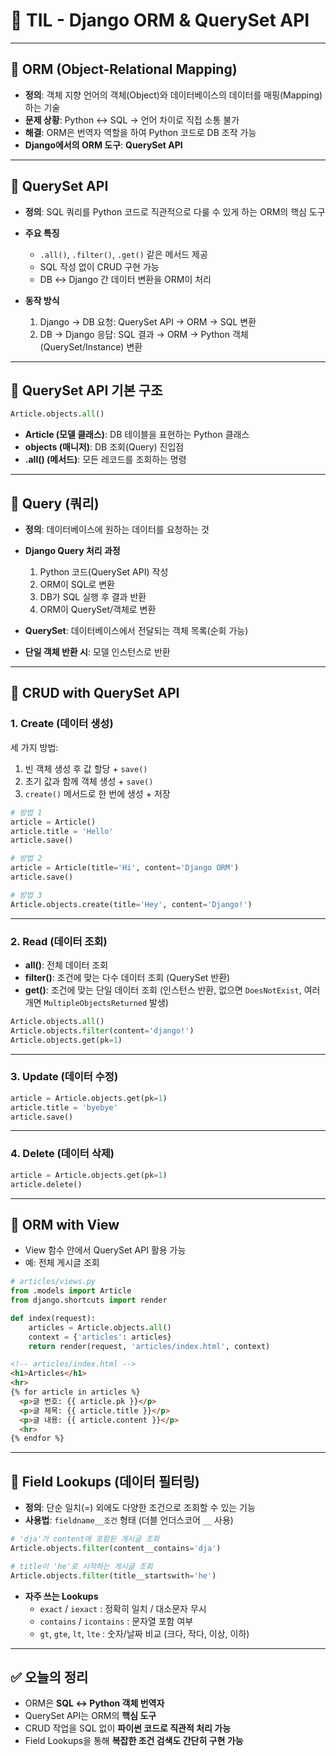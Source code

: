 # 📘 TIL - Django ORM & QuerySet API

---

## 🔹 ORM (Object-Relational Mapping)

- **정의**: 객체 지향 언어의 객체(Object)와 데이터베이스의 데이터를 매핑(Mapping)하는 기술
- **문제 상황**: Python ↔ SQL → 언어 차이로 직접 소통 불가
- **해결**: ORM은 번역자 역할을 하여 Python 코드로 DB 조작 가능
- **Django에서의 ORM 도구**: **QuerySet API**

---

## 🔹 QuerySet API

- **정의**: SQL 쿼리를 Python 코드로 직관적으로 다룰 수 있게 하는 ORM의 핵심 도구
- **주요 특징**
  - `.all()`, `.filter()`, `.get()` 같은 메서드 제공
  - SQL 작성 없이 CRUD 구현 가능
  - DB ↔ Django 간 데이터 변환을 ORM이 처리

- **동작 방식**
  1. Django → DB 요청: QuerySet API → ORM → SQL 변환
  2. DB → Django 응답: SQL 결과 → ORM → Python 객체(QuerySet/Instance) 변환

---

## 🔹 QuerySet API 기본 구조

```python
Article.objects.all()
```

- **Article (모델 클래스)**: DB 테이블을 표현하는 Python 클래스
- **objects (매니저)**: DB 조회(Query) 진입점
- **.all() (메서드)**: 모든 레코드를 조회하는 명령

---

## 🔹 Query (쿼리)

- **정의**: 데이터베이스에 원하는 데이터를 요청하는 것
- **Django Query 처리 과정**
  1. Python 코드(QuerySet API) 작성
  2. ORM이 SQL로 변환
  3. DB가 SQL 실행 후 결과 반환
  4. ORM이 QuerySet/객체로 변환

- **QuerySet**: 데이터베이스에서 전달되는 객체 목록(순회 가능)
- **단일 객체 반환 시**: 모델 인스턴스로 반환

---

## 🔹 CRUD with QuerySet API

### 1. Create (데이터 생성)

세 가지 방법:
1. 빈 객체 생성 후 값 할당 + `save()`
2. 초기 값과 함께 객체 생성 + `save()`
3. `create()` 메서드로 한 번에 생성 + 저장

```python
# 방법 1
article = Article()
article.title = 'Hello'
article.save()

# 방법 2
article = Article(title='Hi', content='Django ORM')
article.save()

# 방법 3
Article.objects.create(title='Hey', content='Django!')
```

---

### 2. Read (데이터 조회)

- **all()**: 전체 데이터 조회  
- **filter()**: 조건에 맞는 다수 데이터 조회 (QuerySet 반환)  
- **get()**: 조건에 맞는 단일 데이터 조회 (인스턴스 반환, 없으면 `DoesNotExist`, 여러 개면 `MultipleObjectsReturned` 발생)

```python
Article.objects.all()
Article.objects.filter(content='django!')
Article.objects.get(pk=1)
```

---

### 3. Update (데이터 수정)

```python
article = Article.objects.get(pk=1)
article.title = 'byebye'
article.save()
```

---

### 4. Delete (데이터 삭제)

```python
article = Article.objects.get(pk=1)
article.delete()
```

---

## 🔹 ORM with View

- View 함수 안에서 QuerySet API 활용 가능
- 예: 전체 게시글 조회

```python
# articles/views.py
from .models import Article
from django.shortcuts import render

def index(request):
    articles = Article.objects.all()
    context = {'articles': articles}
    return render(request, 'articles/index.html', context)
```

```html
<!-- articles/index.html -->
<h1>Articles</h1>
<hr>
{% for article in articles %}
  <p>글 번호: {{ article.pk }}</p>
  <p>글 제목: {{ article.title }}</p>
  <p>글 내용: {{ article.content }}</p>
  <hr>
{% endfor %}
```

---

## 🔹 Field Lookups (데이터 필터링)

- **정의**: 단순 일치(=) 외에도 다양한 조건으로 조회할 수 있는 기능
- **사용법**: `fieldname__조건` 형태 (더블 언더스코어 `__` 사용)

```python
# 'dja'가 content에 포함된 게시글 조회
Article.objects.filter(content__contains='dja')

# title이 'he'로 시작하는 게시글 조회
Article.objects.filter(title__startswith='he')
```

- **자주 쓰는 Lookups**
  - `exact` / `iexact` : 정확히 일치 / 대소문자 무시
  - `contains` / `icontains` : 문자열 포함 여부
  - `gt`, `gte`, `lt`, `lte` : 숫자/날짜 비교 (크다, 작다, 이상, 이하)

---

## ✅ 오늘의 정리

- ORM은 **SQL ↔ Python 객체 번역자**
- QuerySet API는 ORM의 **핵심 도구**
- CRUD 작업을 SQL 없이 **파이썬 코드로 직관적 처리 가능**
- Field Lookups을 통해 **복잡한 조건 검색도 간단히 구현 가능**
